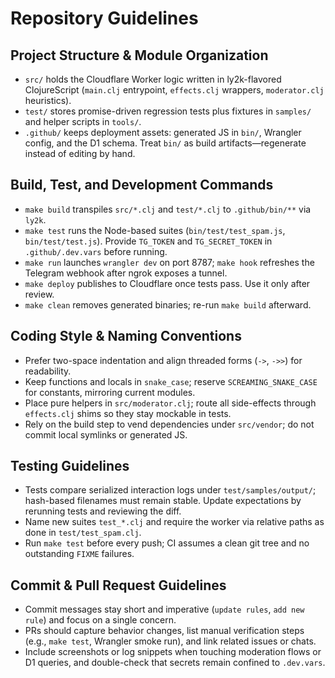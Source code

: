 # Repository Guidelines

## Project Structure & Module Organization
- `src/` holds the Cloudflare Worker logic written in ly2k-flavored ClojureScript (`main.clj` entrypoint, `effects.clj` wrappers, `moderator.clj` heuristics).
- `test/` stores promise-driven regression tests plus fixtures in `samples/` and helper scripts in `tools/`.
- `.github/` keeps deployment assets: generated JS in `bin/`, Wrangler config, and the D1 schema. Treat `bin/` as build artifacts—regenerate instead of editing by hand.

## Build, Test, and Development Commands
- `make build` transpiles `src/*.clj` and `test/*.clj` to `.github/bin/**` via `ly2k`.
- `make test` runs the Node-based suites (`bin/test/test_spam.js`, `bin/test/test.js`). Provide `TG_TOKEN` and `TG_SECRET_TOKEN` in `.github/.dev.vars` before running.
- `make run` launches `wrangler dev` on port 8787; `make hook` refreshes the Telegram webhook after ngrok exposes a tunnel.
- `make deploy` publishes to Cloudflare once tests pass. Use it only after review.
- `make clean` removes generated binaries; re-run `make build` afterward.

## Coding Style & Naming Conventions
- Prefer two-space indentation and align threaded forms (`->`, `->>`) for readability.
- Keep functions and locals in `snake_case`; reserve `SCREAMING_SNAKE_CASE` for constants, mirroring current modules.
- Place pure helpers in `src/moderator.clj`; route all side-effects through `effects.clj` shims so they stay mockable in tests.
- Rely on the build step to vend dependencies under `src/vendor`; do not commit local symlinks or generated JS.

## Testing Guidelines
- Tests compare serialized interaction logs under `test/samples/output/`; hash-based filenames must remain stable. Update expectations by rerunning tests and reviewing the diff.
- Name new suites `test_*.clj` and require the worker via relative paths as done in `test/test_spam.clj`.
- Run `make test` before every push; CI assumes a clean git tree and no outstanding `FIXME` failures.

## Commit & Pull Request Guidelines
- Commit messages stay short and imperative (`update rules`, `add new rule`) and focus on a single concern.
- PRs should capture behavior changes, list manual verification steps (e.g., `make test`, Wrangler smoke run), and link related issues or chats.
- Include screenshots or log snippets when touching moderation flows or D1 queries, and double-check that secrets remain confined to `.dev.vars`.
